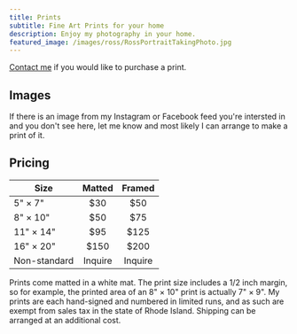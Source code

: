 ```yaml
---
title: Prints
subtitle: Fine Art Prints for your home
description: Enjoy my photography in your home.
featured_image: /images/ross/RossPortraitTakingPhoto.jpg
---
```

[Contact me](contact) if you would like to purchase a print.
## Images
If there is an image from my Instagram or Facebook feed you're intersted in and you don't see here, let me know and most likely I can arrange to make a print of it.
## Pricing

| Size         |  Matted | Framed  |
|--------------|:-------:|:-------:|
| 5" × 7"      |   $30   |   $50   |
| 8" × 10"     |   $50   |   $75   |
| 11" × 14"    |   $95   |  $125   |
| 16" × 20"    |  $150   |  $200   |
| Non-standard | Inquire | Inquire |

Prints come matted in a white mat.  The print size includes a 1/2 inch margin, so for example, the printed area of an 8" × 10" print is actually 7" × 9".  My prints are each hand-signed and numbered in limited runs, and as such are exempt from sales tax in the state of Rhode Island.  Shipping can be arranged at an additional cost.